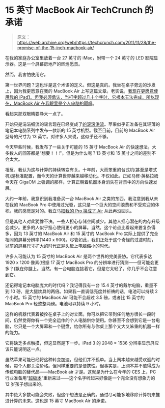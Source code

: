 # 15 英寸 MacBook Air TechCrunch 的承诺

> 原文：<https://web.archive.org/web/https://techcrunch.com/2011/11/28/the-promise-of-the-15-inch-macbook-air/>

在我的家庭办公室里放着一台 27 英寸的 iMac，附带一个 24 英寸的 LED 影院显示器。这是一个屏幕房地产的辉煌愿景。

然而，我害怕使用它。

第一世界问题？这也许是这个术语的定义。但这是真的。我坐在桌子旁边的沙发上，因为我更愿意在我的 MacBook Air 上写这篇文章。老实说，[我现在更愿意使用我的 iPad】。但我必须承认，当打字超过几十个字时，它根本无法完成。所以现在，MacBook Air 在我眼里是个人电脑的巅峰](https://web.archive.org/web/20221005201821/https://beta.techcrunch.com/2011/09/02/post-pc-has-nothing-to-do-with-windows/)。

看起来那双眼睛要睁大一点了。

开始只是涓涓细流的谣言现在已经变成了[的滚滚洪流](https://web.archive.org/web/20221005201821/https://beta.techcrunch.com/2011/11/28/rumor-has-it-apple-planning-15-inch-macbook-air/)。苹果似乎正准备在其轻薄的笔记本电脑系列中发布一款新的 15 英寸机型。截至目前，目前的 MacBook Air 型号的尺寸为 13 英寸。对许多人来说，这似乎还不够。

今天早些时候，我发布了一些关于可能的 15 英寸 MacBook Air 的快速想法。大多数人的回答都是“想要！！!"。但是为什么呢？13 英寸和 15 英寸之间的差别不会太大。

相反，我认为这与计算的持续转变有关。十年前，大而笨重的台式机(甚至是塔式机)是标准配置，而今天的计算世界越来越移动化。不仅如此。正如马修·英格拉姆今天在 GigaOM 上强调的那样，计算正朝着机器本身消失在背景中的方向快速发展。

大约一年前，我意识到我准备买一台 MacBook Air 之类的东西。我注意到我从未在我的 MacBook Pro 中使用过光驱，这只是一个巨大的空间浪费和不受欢迎的体积。我的感觉是对的。我立马[把我的 Pro 换成了 Air](https://web.archive.org/web/20221005201821/https://beta.techcrunch.com/2010/10/26/13-inch-macbook-air-review/) 从此再没回头。

但是其他人对此犹豫不决。一些人担心存储空间减少。其他人担心潜在的内存升级会减少。更多的人似乎担心使用更小的屏幕。当然，这个论点比看起来要复杂得多，因为 13 英寸的 MacBook Air 和 15 英寸的 MacBook Pro 实际上提供了完全相同的屏幕分辨率(1440 x 900)。尽管如此，我们正处于这个奇怪的过渡时刻，以前的屏幕尺寸扩大的时代正迎头赶上电脑缩小的时代。

许多人可能认为 15 英寸的 MacBook Air 是两个世界的完美妥协。它代表多达 1920 x 1200 像素(根据 17 英寸 MacBook Pro 的分辨率进行猜测——但可能会更多？)飘在你腿上。当然，有一台电脑连接着它，但是它太轻了，你几乎不会注意到它。

还记得笔记本电脑庞大的时代吗？我记得我有一台 15.4 英寸的戴尔电脑，重量不到 10 磅，是大腿炊具的两倍。如果我一直调低亮度并祈祷的话，电池可以持续 2 个小时。15 英寸的 MacBook Air 可能不会超过 3.5 磅，或者比 15 英寸的 MacBook Pro 轻整整两磅。电池可以持续 9 小时。

这样的机器代表着被拴在桌子上的对立面。你可以把它带到任何地方很长一段时间，仍然觉得你有一个完全运作的个人电脑供你使用。你甚至不会想到它是一台电脑，它只是一个大屏幕和一个键盘，给你所有与你桌上那个又大又笨重的机器一样的能力。

它将缺乏多点触摸，但这显然是下一步。iPad 3 的 2048 × 1536 分辨率显示屏应该只能说明这一点。

虽然苹果可能已经将这种转变加速，但他们并不孤单。当上网本越来越受欢迎的时候，每个人都关注价格。但同样重要的是便携性。但事实是，上网本并不值得成为传统电脑的替代品——MacBook air 才是。这就是为什么在今年的 CES 上，PC 行业准备用“[超极本](https://web.archive.org/web/20221005201821/https://beta.techcrunch.com/2011/11/18/30-40-ultrabooks-are-expected-to-launch-at-ces-2012-but-can-they-break-the-ces-curse/)”重新来过——这个名字听起来好像是一个完全没有想象力的 12 岁孩子想出来的。

其中绝大多数可能会失败，但这个想法是正确的。通过尽可能多地移除计算机来推进计算的未来。这也是 15 英寸 MacBook Air 的承诺。